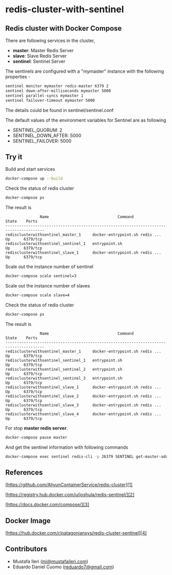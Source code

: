 # redis-cluster-with-sentinel

## Redis cluster with Docker Compose

There are following services in the cluster,

- **master**: Master Redis Server
- **slave**: Slave Redis Server
- **sentinel**: Sentinel Server

The sentinels are configured with a "mymaster" instance with the following properties -

```bash
sentinel monitor mymaster redis-master 6379 2
sentinel down-after-milliseconds mymaster 5000
sentinel parallel-syncs mymaster 1
sentinel failover-timeout mymaster 5000
```

The details could be found in sentinel/sentinel.conf

The default values of the environment variables for Sentinel are as following

- SENTINEL_QUORUM: 2
- SENTINEL_DOWN_AFTER: 5000
- SENTINEL_FAILOVER: 5000

## Try it

Build and start services

```bash
docker-compose up --build
```

Check the status of redis cluster

```bash
docker-compose ps
```

The result is

```plain
               Name                              Command               State    Ports
---------------------------------------------------------------------------------------
redisclusterwithsentinel_master_1     docker-entrypoint.sh redis ...   Up      6379/tcp
redisclusterwithsentinel_sentinel_1   entrypoint.sh                    Up      6379/tcp
redisclusterwithsentinel_slave_1      docker-entrypoint.sh redis ...   Up      6379/tcp
```

Scale out the instance number of sentinel

```bash
docker-compose scale sentinel=3
```

Scale out the instance number of slaves

```bash
docker-compose scale slave=4
```

Check the status of redis cluster

```bash
docker-compose ps
```

The result is

```plain
               Name                              Command               State    Ports
---------------------------------------------------------------------------------------
redisclusterwithsentinel_master_1     docker-entrypoint.sh redis ...   Up      6379/tcp
redisclusterwithsentinel_sentinel_1   entrypoint.sh                    Up      6379/tcp
redisclusterwithsentinel_sentinel_2   entrypoint.sh                    Up      6379/tcp
redisclusterwithsentinel_sentinel_3   entrypoint.sh                    Up      6379/tcp
redisclusterwithsentinel_slave_1      docker-entrypoint.sh redis ...   Up      6379/tcp
redisclusterwithsentinel_slave_2      docker-entrypoint.sh redis ...   Up      6379/tcp
redisclusterwithsentinel_slave_3      docker-entrypoint.sh redis ...   Up      6379/tcp
redisclusterwithsentinel_slave_4      docker-entrypoint.sh redis ...   Up      6379/tcp
```

For stop **master redis server**.

```bash
docker-compose pause master
```

And get the sentinel information with following commands

```bash
docker-compose exec sentinel redis-cli -p 26379 SENTINEL get-master-addr-by-name mymaster
```

## References

[https://github.com/AliyunContainerService/redis-cluster][1]

[https://registry.hub.docker.com/u/joshula/redis-sentinel/][2]

[https://docs.docker.com/compose/][3]

## Docker Image

[https://hub.docker.com/r/patagoniansys/redis-cluster-sentinel][4]

## Contributors

- Mustafa Ileri (<mi@mustafaileri.com>)
- Eduardo Daniel Cuomo (<reduardo7@gmail.com>)

[1]: https://github.com/AliyunContainerService/redis-cluster
[2]: https://registry.hub.docker.com/u/joshula/redis-sentinel/
[3]: https://docs.docker.com/compose/
[4]: https://hub.docker.com/r/patagoniansys/redis-cluster-sentinel
